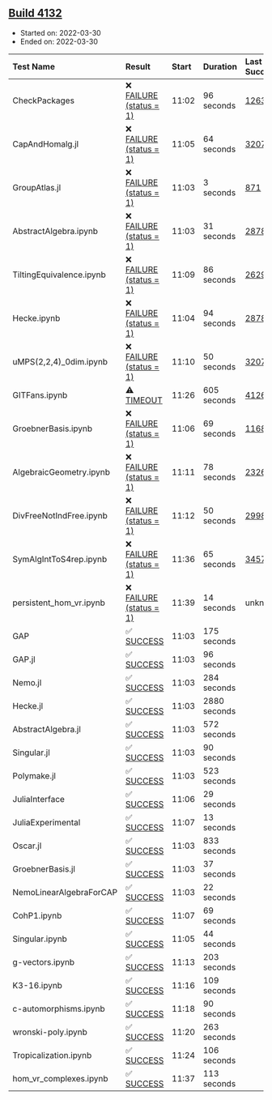 ## [Build 4132](https://oscarci.mathematik.uni-kl.de/job/oscar-stable/4132/)

* Started on: 2022-03-30
* Ended on: 2022-03-30

| Test Name    | Result | Start | Duration | Last Success | First Failure |
|:-------------|:-------|:------|:---------|:-------------|:--------------|
| CheckPackages | ❌ [FAILURE (status = 1)](https://oscarci.mathematik.uni-kl.de/job/oscar-stable/4132/artifact/logs/build-4132/CheckPackages.log) | 11:02 | 96 seconds | [1263](https://oscarci.mathematik.uni-kl.de/job/oscar-stable/1263/) | [1264](https://oscarci.mathematik.uni-kl.de/job/oscar-stable/1264/) |
| CapAndHomalg.jl | ❌ [FAILURE (status = 1)](https://oscarci.mathematik.uni-kl.de/job/oscar-stable/4132/artifact/logs/build-4132/CapAndHomalg.jl.log) | 11:05 | 64 seconds | [3207](https://oscarci.mathematik.uni-kl.de/job/oscar-stable/3207/) | [3208](https://oscarci.mathematik.uni-kl.de/job/oscar-stable/3208/) |
| GroupAtlas.jl | ❌ [FAILURE (status = 1)](https://oscarci.mathematik.uni-kl.de/job/oscar-stable/4132/artifact/logs/build-4132/GroupAtlas.jl.log) | 11:03 | 3 seconds | [871](https://oscarci.mathematik.uni-kl.de/job/oscar-stable/871/) | [872](https://oscarci.mathematik.uni-kl.de/job/oscar-stable/872/) |
| AbstractAlgebra.ipynb | ❌ [FAILURE (status = 1)](https://oscarci.mathematik.uni-kl.de/job/oscar-stable/4132/artifact/logs/build-4132/AbstractAlgebra.ipynb.log) | 11:03 | 31 seconds | [2878](https://oscarci.mathematik.uni-kl.de/job/oscar-stable/2878/) | [2879](https://oscarci.mathematik.uni-kl.de/job/oscar-stable/2879/) |
| TiltingEquivalence.ipynb | ❌ [FAILURE (status = 1)](https://oscarci.mathematik.uni-kl.de/job/oscar-stable/4132/artifact/logs/build-4132/TiltingEquivalence.ipynb.log) | 11:09 | 86 seconds | [2629](https://oscarci.mathematik.uni-kl.de/job/oscar-stable/2629/) | [2630](https://oscarci.mathematik.uni-kl.de/job/oscar-stable/2630/) |
| Hecke.ipynb | ❌ [FAILURE (status = 1)](https://oscarci.mathematik.uni-kl.de/job/oscar-stable/4132/artifact/logs/build-4132/Hecke.ipynb.log) | 11:04 | 94 seconds | [2878](https://oscarci.mathematik.uni-kl.de/job/oscar-stable/2878/) | [2879](https://oscarci.mathematik.uni-kl.de/job/oscar-stable/2879/) |
| uMPS(2,2,4)_0dim.ipynb | ❌ [FAILURE (status = 1)](https://oscarci.mathematik.uni-kl.de/job/oscar-stable/4132/artifact/logs/build-4132/uMPS-2-2-4-_0dim.ipynb.log) | 11:10 | 50 seconds | [3207](https://oscarci.mathematik.uni-kl.de/job/oscar-stable/3207/) | [3208](https://oscarci.mathematik.uni-kl.de/job/oscar-stable/3208/) |
| GITFans.ipynb | ⚠ [TIMEOUT](https://oscarci.mathematik.uni-kl.de/job/oscar-stable/4132/artifact/logs/build-4132/GITFans.ipynb.log) | 11:26 | 605 seconds | [4126](https://oscarci.mathematik.uni-kl.de/job/oscar-stable/4126/) | [4127](https://oscarci.mathematik.uni-kl.de/job/oscar-stable/4127/) |
| GroebnerBasis.ipynb | ❌ [FAILURE (status = 1)](https://oscarci.mathematik.uni-kl.de/job/oscar-stable/4132/artifact/logs/build-4132/GroebnerBasis.ipynb.log) | 11:06 | 69 seconds | [1168](https://oscarci.mathematik.uni-kl.de/job/oscar-stable/1168/) | [1169](https://oscarci.mathematik.uni-kl.de/job/oscar-stable/1169/) |
| AlgebraicGeometry.ipynb | ❌ [FAILURE (status = 1)](https://oscarci.mathematik.uni-kl.de/job/oscar-stable/4132/artifact/logs/build-4132/AlgebraicGeometry.ipynb.log) | 11:11 | 78 seconds | [2326](https://oscarci.mathematik.uni-kl.de/job/oscar-stable/2326/) | [2327](https://oscarci.mathematik.uni-kl.de/job/oscar-stable/2327/) |
| DivFreeNotIndFree.ipynb | ❌ [FAILURE (status = 1)](https://oscarci.mathematik.uni-kl.de/job/oscar-stable/4132/artifact/logs/build-4132/DivFreeNotIndFree.ipynb.log) | 11:12 | 50 seconds | [2998](https://oscarci.mathematik.uni-kl.de/job/oscar-stable/2998/) | [2999](https://oscarci.mathematik.uni-kl.de/job/oscar-stable/2999/) |
| SymAlgIntToS4rep.ipynb | ❌ [FAILURE (status = 1)](https://oscarci.mathematik.uni-kl.de/job/oscar-stable/4132/artifact/logs/build-4132/SymAlgIntToS4rep.ipynb.log) | 11:36 | 65 seconds | [3457](https://oscarci.mathematik.uni-kl.de/job/oscar-stable/3457/) | [3458](https://oscarci.mathematik.uni-kl.de/job/oscar-stable/3458/) |
| persistent_hom_vr.ipynb | ❌ [FAILURE (status = 1)](https://oscarci.mathematik.uni-kl.de/job/oscar-stable/4132/artifact/logs/build-4132/persistent_hom_vr.ipynb.log) | 11:39 | 14 seconds | unknown | unknown |
| GAP | ✅ [SUCCESS](https://oscarci.mathematik.uni-kl.de/job/oscar-stable/4132/artifact/logs/build-4132/GAP.log) | 11:03 | 175 seconds |  |  |
| GAP.jl | ✅ [SUCCESS](https://oscarci.mathematik.uni-kl.de/job/oscar-stable/4132/artifact/logs/build-4132/GAP.jl.log) | 11:03 | 96 seconds |  |  |
| Nemo.jl | ✅ [SUCCESS](https://oscarci.mathematik.uni-kl.de/job/oscar-stable/4132/artifact/logs/build-4132/Nemo.jl.log) | 11:03 | 284 seconds |  |  |
| Hecke.jl | ✅ [SUCCESS](https://oscarci.mathematik.uni-kl.de/job/oscar-stable/4132/artifact/logs/build-4132/Hecke.jl.log) | 11:03 | 2880 seconds |  |  |
| AbstractAlgebra.jl | ✅ [SUCCESS](https://oscarci.mathematik.uni-kl.de/job/oscar-stable/4132/artifact/logs/build-4132/AbstractAlgebra.jl.log) | 11:03 | 572 seconds |  |  |
| Singular.jl | ✅ [SUCCESS](https://oscarci.mathematik.uni-kl.de/job/oscar-stable/4132/artifact/logs/build-4132/Singular.jl.log) | 11:03 | 90 seconds |  |  |
| Polymake.jl | ✅ [SUCCESS](https://oscarci.mathematik.uni-kl.de/job/oscar-stable/4132/artifact/logs/build-4132/Polymake.jl.log) | 11:03 | 523 seconds |  |  |
| JuliaInterface | ✅ [SUCCESS](https://oscarci.mathematik.uni-kl.de/job/oscar-stable/4132/artifact/logs/build-4132/JuliaInterface.log) | 11:06 | 29 seconds |  |  |
| JuliaExperimental | ✅ [SUCCESS](https://oscarci.mathematik.uni-kl.de/job/oscar-stable/4132/artifact/logs/build-4132/JuliaExperimental.log) | 11:07 | 13 seconds |  |  |
| Oscar.jl | ✅ [SUCCESS](https://oscarci.mathematik.uni-kl.de/job/oscar-stable/4132/artifact/logs/build-4132/Oscar.jl.log) | 11:03 | 833 seconds |  |  |
| GroebnerBasis.jl | ✅ [SUCCESS](https://oscarci.mathematik.uni-kl.de/job/oscar-stable/4132/artifact/logs/build-4132/GroebnerBasis.jl.log) | 11:03 | 37 seconds |  |  |
| NemoLinearAlgebraForCAP | ✅ [SUCCESS](https://oscarci.mathematik.uni-kl.de/job/oscar-stable/4132/artifact/logs/build-4132/NemoLinearAlgebraForCAP.log) | 11:03 | 22 seconds |  |  |
| CohP1.ipynb | ✅ [SUCCESS](https://oscarci.mathematik.uni-kl.de/job/oscar-stable/4132/artifact/logs/build-4132/CohP1.ipynb.log) | 11:07 | 69 seconds |  |  |
| Singular.ipynb | ✅ [SUCCESS](https://oscarci.mathematik.uni-kl.de/job/oscar-stable/4132/artifact/logs/build-4132/Singular.ipynb.log) | 11:05 | 44 seconds |  |  |
| g-vectors.ipynb | ✅ [SUCCESS](https://oscarci.mathematik.uni-kl.de/job/oscar-stable/4132/artifact/logs/build-4132/g-vectors.ipynb.log) | 11:13 | 203 seconds |  |  |
| K3-16.ipynb | ✅ [SUCCESS](https://oscarci.mathematik.uni-kl.de/job/oscar-stable/4132/artifact/logs/build-4132/K3-16.ipynb.log) | 11:16 | 109 seconds |  |  |
| c-automorphisms.ipynb | ✅ [SUCCESS](https://oscarci.mathematik.uni-kl.de/job/oscar-stable/4132/artifact/logs/build-4132/c-automorphisms.ipynb.log) | 11:18 | 90 seconds |  |  |
| wronski-poly.ipynb | ✅ [SUCCESS](https://oscarci.mathematik.uni-kl.de/job/oscar-stable/4132/artifact/logs/build-4132/wronski-poly.ipynb.log) | 11:20 | 263 seconds |  |  |
| Tropicalization.ipynb | ✅ [SUCCESS](https://oscarci.mathematik.uni-kl.de/job/oscar-stable/4132/artifact/logs/build-4132/Tropicalization.ipynb.log) | 11:24 | 106 seconds |  |  |
| hom_vr_complexes.ipynb | ✅ [SUCCESS](https://oscarci.mathematik.uni-kl.de/job/oscar-stable/4132/artifact/logs/build-4132/hom_vr_complexes.ipynb.log) | 11:37 | 113 seconds |  |  |
